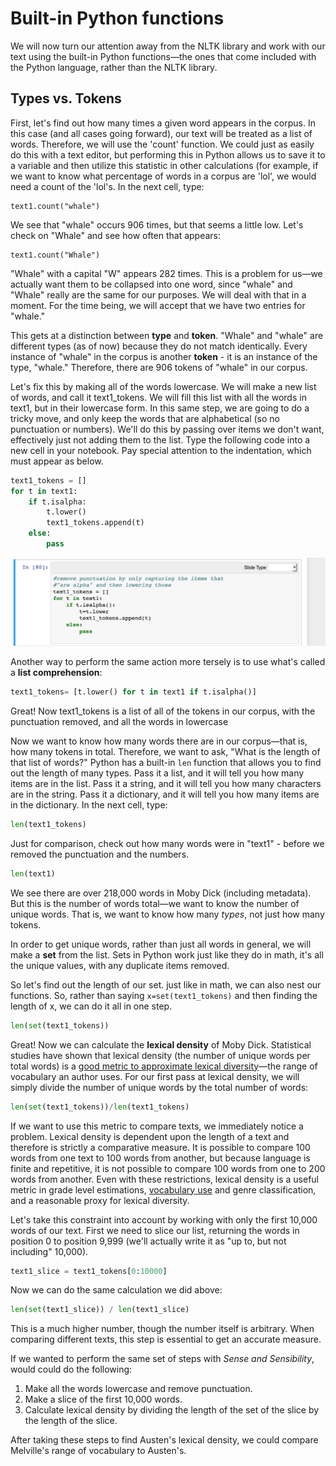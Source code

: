 # Built-in Python functions

We will now turn our attention away from the NLTK library and work with our text using the built-in Python functions—the ones that come included with the Python language, rather than the NLTK library.

## Types vs. Tokens

First, let's find out how many times a given word appears in the corpus. In this case (and all cases going forward), our text will be treated as a list of words. Therefore, we will use the 'count' function. We could just as easily do this with a text editor, but performing this in Python allows us to save it to a variable and then utilize this statistic in other calculations (for example, if we want to know what percentage of words in a corpus are 'lol', we would need a count of the 'lol's. In the next cell, type:

	text1.count("whale")
 
We see that "whale" occurs 906 times, but that seems a little low. Let's check on "Whale" and see how often that appears:

	text1.count("Whale")
 
"Whale" with a capital "W" appears 282 times. This is a problem for us—we actually want them to be collapsed into one word, since "whale" and "Whale" really are the same for our purposes. We will deal with that in a moment. For the time being, we will accept that we have two entries for "whale."

This gets at a distinction between **type** and **token**. "Whale" and "whale" are different types (as of now) because they do not match identically. Every instance of "whale" in the corpus is another **token** - it is an instance of the type, "whale." Therefore, there are 906 tokens of "whale" in our corpus. 

Let's fix this by making all of the words lowercase. We will make a new list of words, and call it text1_tokens. We will fill this list with all the words in text1, but in their lowercase form. In this same step, we are going to do a tricky move, and only keep the words that are alphabetical (so no punctuation or numbers). We'll do this by passing over items we don't want, effectively just not adding them to the list. Type the following code into a new cell in your notebook. Pay special attention to the indentation, which must appear as below.

```python
text1_tokens = []
for t in text1:
	if t.isalpha:
		t.lower()
		text1_tokens.append(t)
	else:
		pass
```		

![code](../images/for_loop_tokens.png)
	
Another way to perform the same action more tersely is to use what's called a **list comprehension**:

```python
text1_tokens= [t.lower() for t in text1 if t.isalpha()]
```

Great! Now text1_tokens is a list of all of the tokens in our corpus, with the punctuation removed, and all the words in lowercase

Now we want to know how many words there are in our corpus—that is, how many tokens in total. Therefore, we want to ask, "What is the length of that list of words?" Python has a built-in `len` function that allows you to find out the length of many types. Pass it a list, and it will tell you how many items are in the list. Pass it a string, and it will tell you how many characters are in the string. Pass it a dictionary, and it will tell you how many items are in the dictionary. In the next cell, type:

```python
len(text1_tokens)
```

Just for comparison, check out how many words were in "text1" - before we removed the punctuation and the numbers. 

```python
len(text1)
```

We see there are over 218,000 words in Moby Dick (including metadata). But this is the number of words total—we want to know the number of unique words. That is, we want to know how many *types*, not just how many tokens.

In order to get unique words, rather than just all words in general, we will make a **set** from the list. Sets in Python work just like they do in math, it's all the unique values, with any duplicate items removed.

So let's find out the length of our set. just like in math, we can also nest our functions. So, rather than saying `x=set(text1_tokens)` and then finding the length of x, we can do it all in one step.

```python
len(set(text1_tokens))
```

Great! Now we can calculate the **lexical density** of Moby Dick. Statistical studies have shown that lexical density (the number of unique words per total words) is a [good metric to approximate lexical diversity](http://www.pjos.org/index.php/LWPL/article/viewFile/2273/1848)—the range of vocabulary an author uses. For our first pass at lexical density, we will simply divide the number of unique words by the total number of words:

```python
len(set(text1_tokens))/len(text1_tokens)
```

If we want to use this metric to compare texts, we immediately notice a problem. Lexical density is dependent upon the length of a text and therefore is strictly a comparative measure. It is possible to compare 100 words from one text to 100 words from another, but because language is finite and repetitive, it is not possible to compare 100 words from one to 200 words from another. Even with these restrictions, lexical density is a useful metric in grade level estimations, [vocabulary use](http://www.mdpi.com/2226-471X/2/3/7) and genre classification, and a reasonable proxy for lexical diversity. 

Let's take this constraint into account by working with only the first 10,000 words of our text. First we need to slice our list, returning the words in position 0 to position 9,999 (we'll actually write it as "up to, but not including" 10,000).

```python
text1_slice = text1_tokens[0:10000]
```

Now we can do the same calculation we did above:

```python
len(set(text1_slice)) / len(text1_slice)
```

This is a much higher number, though the number itself is arbitrary. When comparing different texts, this step is essential to get an accurate measure.

If we wanted to perform the same set of steps with *Sense and Sensibility*, would could do the following:

1. Make all the words lowercase and remove punctuation.
2. Make a slice of the first 10,000 words.
3. Calculate lexical density by dividing the length of the set of the slice by the length of the slice.

After taking these steps to find Austen's lexical density, we could compare Melville's range of vocabulary to Austen's.
